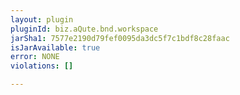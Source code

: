 ```yaml
---
layout: plugin
pluginId: biz.aQute.bnd.workspace
jarSha1: 7577e2190d79fef0095da3dc5f7c1bdf8c28faac
isJarAvailable: true
error: NONE
violations: []

---
```

